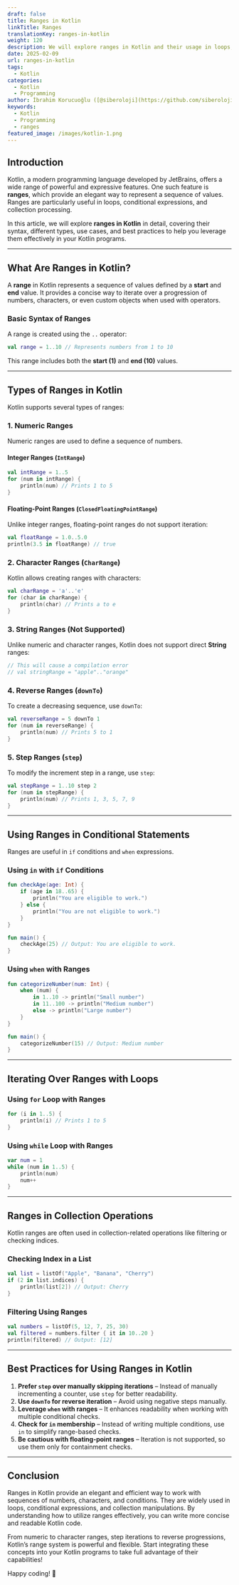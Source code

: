 ```yaml
---
draft: false
title: Ranges in Kotlin
linkTitle: Ranges
translationKey: ranges-in-kotlin
weight: 120
description: We will explore ranges in Kotlin and their usage in loops, conditional expressions, and collection processing.
date: 2025-02-09
url: ranges-in-kotlin
tags:
  - Kotlin
categories:
  - Kotlin
  - Programming
author: İbrahim Korucuoğlu ([@siberoloji](https://github.com/siberoloji))
keywords:
  - Kotlin
  - Programming
  - ranges
featured_image: /images/kotlin-1.png
---
```

## Introduction

Kotlin, a modern programming language developed by JetBrains, offers a wide range of powerful and expressive features. One such feature is **ranges**, which provide an elegant way to represent a sequence of values. Ranges are particularly useful in loops, conditional expressions, and collection processing.

In this article, we will explore **ranges in Kotlin** in detail, covering their syntax, different types, use cases, and best practices to help you leverage them effectively in your Kotlin programs.

---

## What Are Ranges in Kotlin?

A **range** in Kotlin represents a sequence of values defined by a **start** and **end** value. It provides a concise way to iterate over a progression of numbers, characters, or even custom objects when used with operators.

### **Basic Syntax of Ranges**

A range is created using the `..` operator:

```kotlin
val range = 1..10 // Represents numbers from 1 to 10
```

This range includes both the **start (1)** and **end (10)** values.

---

## Types of Ranges in Kotlin

Kotlin supports several types of ranges:

### **1. Numeric Ranges**

Numeric ranges are used to define a sequence of numbers.

#### **Integer Ranges (`IntRange`)**

```kotlin
val intRange = 1..5
for (num in intRange) {
    println(num) // Prints 1 to 5
}
```

#### **Floating-Point Ranges (`ClosedFloatingPointRange`)**

Unlike integer ranges, floating-point ranges do not support iteration:

```kotlin
val floatRange = 1.0..5.0
println(3.5 in floatRange) // true
```

### **2. Character Ranges (`CharRange`)**

Kotlin allows creating ranges with characters:

```kotlin
val charRange = 'a'..'e'
for (char in charRange) {
    println(char) // Prints a to e
}
```

### **3. String Ranges (Not Supported)**

Unlike numeric and character ranges, Kotlin does not support direct **String** ranges:

```kotlin
// This will cause a compilation error
// val stringRange = "apple".."orange"
```

### **4. Reverse Ranges (`downTo`)**

To create a decreasing sequence, use `downTo`:

```kotlin
val reverseRange = 5 downTo 1
for (num in reverseRange) {
    println(num) // Prints 5 to 1
}
```

### **5. Step Ranges (`step`)**

To modify the increment step in a range, use `step`:

```kotlin
val stepRange = 1..10 step 2
for (num in stepRange) {
    println(num) // Prints 1, 3, 5, 7, 9
}
```

---

## Using Ranges in Conditional Statements

Ranges are useful in `if` conditions and `when` expressions.

### **Using `in` with `if` Conditions**

```kotlin
fun checkAge(age: Int) {
    if (age in 18..65) {
        println("You are eligible to work.")
    } else {
        println("You are not eligible to work.")
    }
}

fun main() {
    checkAge(25) // Output: You are eligible to work.
}
```

### **Using `when` with Ranges**

```kotlin
fun categorizeNumber(num: Int) {
    when (num) {
        in 1..10 -> println("Small number")
        in 11..100 -> println("Medium number")
        else -> println("Large number")
    }
}

fun main() {
    categorizeNumber(15) // Output: Medium number
}
```

---

## Iterating Over Ranges with Loops

### **Using `for` Loop with Ranges**

```kotlin
for (i in 1..5) {
    println(i) // Prints 1 to 5
}
```

### **Using `while` Loop with Ranges**

```kotlin
var num = 1
while (num in 1..5) {
    println(num)
    num++
}
```

---

## Ranges in Collection Operations

Kotlin ranges are often used in collection-related operations like filtering or checking indices.

### **Checking Index in a List**

```kotlin
val list = listOf("Apple", "Banana", "Cherry")
if (2 in list.indices) {
    println(list[2]) // Output: Cherry
}
```

### **Filtering Using Ranges**

```kotlin
val numbers = listOf(5, 12, 7, 25, 30)
val filtered = numbers.filter { it in 10..20 }
println(filtered) // Output: [12]
```

---

## Best Practices for Using Ranges in Kotlin

1. **Prefer `step` over manually skipping iterations** – Instead of manually incrementing a counter, use `step` for better readability.
2. **Use `downTo` for reverse iteration** – Avoid using negative steps manually.
3. **Leverage `when` with ranges** – It enhances readability when working with multiple conditional checks.
4. **Check for `in` membership** – Instead of writing multiple conditions, use `in` to simplify range-based checks.
5. **Be cautious with floating-point ranges** – Iteration is not supported, so use them only for containment checks.

---

## Conclusion

Ranges in Kotlin provide an elegant and efficient way to work with sequences of numbers, characters, and conditions. They are widely used in loops, conditional expressions, and collection manipulations. By understanding how to utilize ranges effectively, you can write more concise and readable Kotlin code.

From numeric to character ranges, step iterations to reverse progressions, Kotlin’s range system is powerful and flexible. Start integrating these concepts into your Kotlin programs to take full advantage of their capabilities!

Happy coding! 🚀
